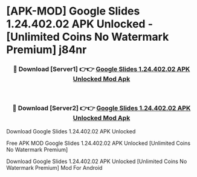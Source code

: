 # [APK-MOD] Google Slides 1.24.402.02 APK Unlocked - [Unlimited Coins No Watermark Premium] j84nr



<div align="center">
<h3>🔴 Download [Server1] 👉👉 <a href="https://momento.my/?title=Google_Slides_1.24.402.02_APK_Unlocked">Google Slides 1.24.402.02 APK Unlocked Mod Apk</a></h3><br>

<h3>🔴 Download [Server2] 👉👉 <a href="https://momento.my/?title=Google_Slides_1.24.402.02_APK_Unlocked">Google Slides 1.24.402.02 APK Unlocked Mod Apk</a></h3>
</div>



Download Google Slides 1.24.402.02 APK Unlocked 

Free APK MOD Google Slides 1.24.402.02 APK Unlocked [Unlimited Coins No Watermark Premium]

Download Google Slides 1.24.402.02 APK Unlocked [Unlimited Coins No Watermark Premium] Mod For Android

